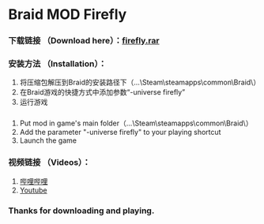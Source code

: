 # Braid MOD Firefly

### 下载链接 （Download here）：[firefly.rar](https://github.com/tangyuan9826/braid-mod-firefly-release/blob/master/firefly.rar?raw=true) 

### 安装方法 （Installation）：
1. 将压缩包解压到Braid的安装路径下（...\Steam\steamapps\common\Braid\）
2. 在Braid游戏的快捷方式中添加参数“-universe firefly”
3. 运行游戏
###
1. Put mod in game's main folder（...\Steam\steamapps\common\Braid\）
2. Add the parameter "-universe firefly" to your playing shortcut
3. Launch the game

### 视频链接 （Videos）：
1. [哔哩哔哩](http://www.bilibili.com/video/av6596670/)
2. [Youtube](https://www.youtube.com/playlist?list=PLei_1QuvGErFhpSCTrVkPBJ51jID27lk_)



### Thanks for downloading and playing.
